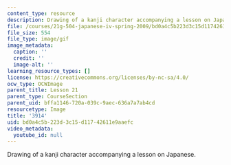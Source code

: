 ```yaml
---
content_type: resource
description: Drawing of a kanji character accompanying a lesson on Japanese.
file: /courses/21g-504-japanese-iv-spring-2009/bd0a4c5b223d3c15d11742611e9aaefc_3914.gif
file_size: 554
file_type: image/gif
image_metadata:
  caption: ''
  credit: ''
  image-alt: ''
learning_resource_types: []
license: https://creativecommons.org/licenses/by-nc-sa/4.0/
ocw_type: OCWImage
parent_title: Lesson 21
parent_type: CourseSection
parent_uid: bffa1146-720a-039c-9aec-636a7a7ab4cd
resourcetype: Image
title: '3914'
uid: bd0a4c5b-223d-3c15-d117-42611e9aaefc
video_metadata:
  youtube_id: null
---
```

Drawing of a kanji character accompanying a lesson on Japanese.